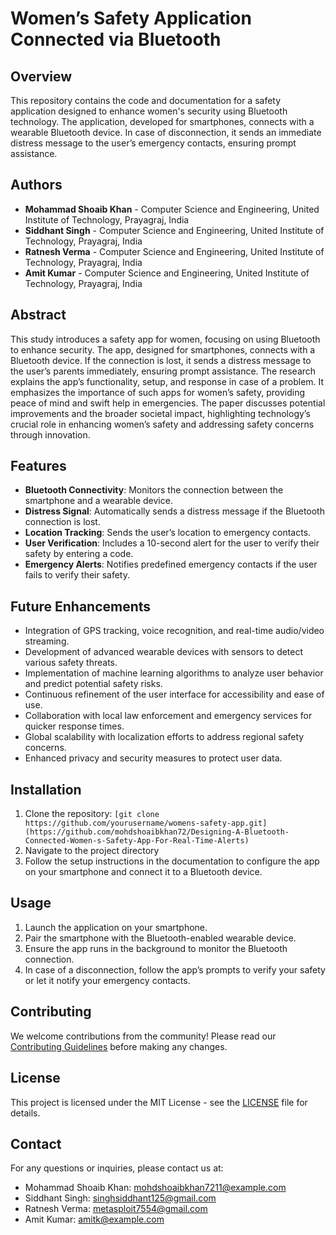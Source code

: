 # Women’s Safety Application Connected via Bluetooth

## Overview

This repository contains the code and documentation for a safety application designed to enhance women's security using Bluetooth technology. The application, developed for smartphones, connects with a wearable Bluetooth device. In case of disconnection, it sends an immediate distress message to the user’s emergency contacts, ensuring prompt assistance.

## Authors

- **Mohammad Shoaib Khan** - Computer Science and Engineering, United Institute of Technology, Prayagraj, India
- **Siddhant Singh** - Computer Science and Engineering, United Institute of Technology, Prayagraj, India
- **Ratnesh Verma** - Computer Science and Engineering, United Institute of Technology, Prayagraj, India
- **Amit Kumar** - Computer Science and Engineering, United Institute of Technology, Prayagraj, India

## Abstract

This study introduces a safety app for women, focusing on using Bluetooth to enhance security. The app, designed for smartphones, connects with a Bluetooth device. If the connection is lost, it sends a distress message to the user’s parents immediately, ensuring prompt assistance. The research explains the app’s functionality, setup, and response in case of a problem. It emphasizes the importance of such apps for women’s safety, providing peace of mind and swift help in emergencies. The paper discusses potential improvements and the broader societal impact, highlighting technology’s crucial role in enhancing women’s safety and addressing safety concerns through innovation.

## Features

- **Bluetooth Connectivity**: Monitors the connection between the smartphone and a wearable device.
- **Distress Signal**: Automatically sends a distress message if the Bluetooth connection is lost.
- **Location Tracking**: Sends the user’s location to emergency contacts.
- **User Verification**: Includes a 10-second alert for the user to verify their safety by entering a code.
- **Emergency Alerts**: Notifies predefined emergency contacts if the user fails to verify their safety.

## Future Enhancements

- Integration of GPS tracking, voice recognition, and real-time audio/video streaming.
- Development of advanced wearable devices with sensors to detect various safety threats.
- Implementation of machine learning algorithms to analyze user behavior and predict potential safety risks.
- Continuous refinement of the user interface for accessibility and ease of use.
- Collaboration with local law enforcement and emergency services for quicker response times.
- Global scalability with localization efforts to address regional safety concerns.
- Enhanced privacy and security measures to protect user data.

## Installation

1. Clone the repository: `[git clone https://github.com/yourusername/womens-safety-app.git](https://github.com/mohdshoaibkhan72/Designing-A-Bluetooth-Connected-Women-s-Safety-App-For-Real-Time-Alerts)`
2. Navigate to the project directory
3. Follow the setup instructions in the documentation to configure the app on your smartphone and connect it to a Bluetooth device.

## Usage

1. Launch the application on your smartphone.
2. Pair the smartphone with the Bluetooth-enabled wearable device.
3. Ensure the app runs in the background to monitor the Bluetooth connection.
4. In case of a disconnection, follow the app’s prompts to verify your safety or let it notify your emergency contacts.

## Contributing

We welcome contributions from the community! Please read our [Contributing Guidelines](CONTRIBUTING.md) before making any changes.

## License

This project is licensed under the MIT License - see the [LICENSE](LICENSE) file for details.

## Contact

For any questions or inquiries, please contact us at:  

- Mohammad Shoaib Khan: mohdshoaibkhan7211@example.com
- Siddhant Singh: singhsiddhant125@gmail.com
- Ratnesh Verma: metasploit7554@gmail.com
- Amit Kumar: amitk@example.com
